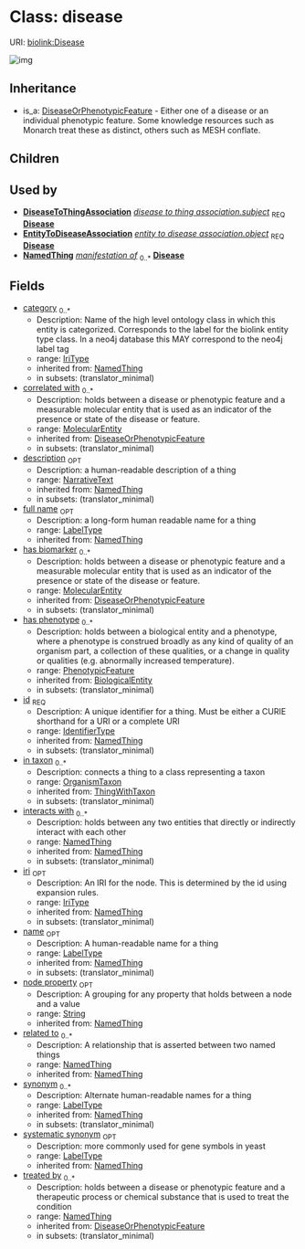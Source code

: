# Class: disease




URI: [biolink:Disease](https://w3id.org/biolink/vocab/Disease)

![img](http://yuml.me/diagram/nofunky;dir:TB/class/\[NamedThing]<filler(i)%200..1-%20\[Disease|id(i):identifier_type;name(i):label_type%20%3F;category(i):iri_type%20*;node_property(i):string%20%3F;iri(i):iri_type%20%3F;synonym(i):label_type%20*;full_name(i):label_type%20%3F;description(i):narrative_text%20%3F;systematic_synonym(i):label_type%20%3F;creation_date(i):date%20%3F;update_date(i):date%20%3F;has_chemical_formula(i):chemical_formula_value%20%3F;aggregate_statistic(i):string%20%3F;interbase_coordinate(i):string%20%3F],%20\[OntologyClass]<has%20molecular%20consequence(i)%200..*-%20\[Disease],%20\[NamedThing]<same%20as(i)%200..*-%20\[Disease],%20\[NamedThing]<produces(i)%200..*-%20\[Disease],%20\[Disease]<manifestation%20of(i)%200..*-%20\[Disease],%20\[NamedThing]<derives%20from(i)%200..*-%20\[Disease],%20\[NamedThing]<derives%20into(i)%200..*-%20\[Disease],%20\[Occurrent]<capable%20of(i)%200..*-%20\[Disease],%20\[Occurrent]<actively%20involved%20in(i)%200..*-%20\[Disease],%20\[Occurrent]<participates%20in(i)%200..*-%20\[Disease],%20\[NamedThing]<part%20of(i)%200..*-%20\[Disease],%20\[NamedThing]<has%20part(i)%200..*-%20\[Disease],%20\[NamedThing]<overlaps(i)%200..*-%20\[Disease],%20\[NamedThing]<model%20of(i)%200..*-%20\[Disease],%20\[NamedThing]<location%20of(i)%200..*-%20\[Disease],%20\[NamedThing]<located%20in(i)%200..*-%20\[Disease],%20\[NamedThing]<occurs%20in(i)%200..*-%20\[Disease],%20\[NamedThing]<prevents(i)%200..*-%20\[Disease],%20\[NamedThing]<causes(i)%200..*-%20\[Disease],%20\[NamedThing]<contributes%20to(i)%200..*-%20\[Disease],%20\[NamedThing]<predisposes(i)%200..*-%20\[Disease],%20\[NamedThing]<affects%20risk%20for(i)%200..*-%20\[Disease],%20\[NamedThing]<colocalizes%20with(i)%200..*-%20\[Disease],%20\[NamedThing]<coexists%20with(i)%200..*-%20\[Disease],%20\[NamedThing]<xenologous%20to(i)%200..*-%20\[Disease],%20\[NamedThing]<orthologous%20to(i)%200..*-%20\[Disease],%20\[NamedThing]<paralogous%20to(i)%200..*-%20\[Disease],%20\[NamedThing]<homologous%20to(i)%200..*-%20\[Disease],%20\[NamedThing]<disrupts(i)%200..*-%20\[Disease],%20\[NamedThing]<negatively%20regulates(i)%200..*-%20\[Disease],%20\[NamedThing]<positively%20regulates(i)%200..*-%20\[Disease],%20\[NamedThing]<regulates(i)%200..*-%20\[Disease],%20\[NamedThing]<affects(i)%200..*-%20\[Disease],%20\[NamedThing]<physically%20interacts%20with(i)%200..*-%20\[Disease],%20\[NamedThing]<interacts%20with(i)%200..*-%20\[Disease],%20\[NamedThing]<related%20to(i)%200..*-%20\[Disease],%20\[PhenotypicFeature]<has%20phenotype(i)%200..*-%20\[Disease],%20\[OrganismTaxon]<in%20taxon(i)%200..*-%20\[Disease],%20\[NamedThing]<treated%20by(i)%200..*-%20\[Disease],%20\[MolecularEntity]<has%20biomarker(i)%200..*-%20\[Disease],%20\[MolecularEntity]<correlated%20with(i)%200..*-%20\[Disease],%20\[DiseaseToThingAssociation]-%20subject%201..1>\[Disease],%20\[EntityToDiseaseAssociation]-%20object%201..1>\[Disease],%20\[NamedThing]-%20manifestation%20of%200..*>\[Disease],%20\[DiseaseOrPhenotypicFeature]^-\[Disease])
## Inheritance

 *  is_a: [DiseaseOrPhenotypicFeature](DiseaseOrPhenotypicFeature.md) - Either one of a disease or an individual phenotypic feature. Some knowledge resources such as Monarch treat these as distinct, others such as MESH conflate.
## Children

## Used by

 *  **[DiseaseToThingAssociation](DiseaseToThingAssociation.md)** *[disease to thing association.subject](disease_to_thing_association_subject.md)*  <sub>REQ</sub>  **[Disease](Disease.md)**
 *  **[EntityToDiseaseAssociation](EntityToDiseaseAssociation.md)** *[entity to disease association.object](entity_to_disease_association_object.md)*  <sub>REQ</sub>  **[Disease](Disease.md)**
 *  **[NamedThing](NamedThing.md)** *[manifestation of](manifestation_of.md)*  <sub>0..*</sub>  **[Disease](Disease.md)**
## Fields

 * [category](category.md)  <sub>0..*</sub>
    * Description: Name of the high level ontology class in which this entity is categorized. Corresponds to the label for the biolink entity type class. In a neo4j database this MAY correspond to the neo4j label tag
    * range: [IriType](IriType.md)
    * inherited from: [NamedThing](NamedThing.md)
    * in subsets: (translator_minimal)
 * [correlated with](correlated_with.md)  <sub>0..*</sub>
    * Description: holds between a disease or phenotypic feature and a measurable molecular entity that is used as an indicator of the presence or state of the disease or feature.
    * range: [MolecularEntity](MolecularEntity.md)
    * inherited from: [DiseaseOrPhenotypicFeature](DiseaseOrPhenotypicFeature.md)
    * in subsets: (translator_minimal)
 * [description](description.md)  <sub>OPT</sub>
    * Description: a human-readable description of a thing
    * range: [NarrativeText](NarrativeText.md)
    * inherited from: [NamedThing](NamedThing.md)
    * in subsets: (translator_minimal)
 * [full name](full_name.md)  <sub>OPT</sub>
    * Description: a long-form human readable name for a thing
    * range: [LabelType](LabelType.md)
    * inherited from: [NamedThing](NamedThing.md)
 * [has biomarker](has_biomarker.md)  <sub>0..*</sub>
    * Description: holds between a disease or phenotypic feature and a measurable molecular entity that is used as an indicator of the presence or state of the disease or feature.
    * range: [MolecularEntity](MolecularEntity.md)
    * inherited from: [DiseaseOrPhenotypicFeature](DiseaseOrPhenotypicFeature.md)
    * in subsets: (translator_minimal)
 * [has phenotype](has_phenotype.md)  <sub>0..*</sub>
    * Description: holds between a biological entity and a phenotype, where a phenotype is construed broadly as any kind of quality of an organism part, a collection of these qualities, or a change in quality or qualities (e.g. abnormally increased temperature).
    * range: [PhenotypicFeature](PhenotypicFeature.md)
    * inherited from: [BiologicalEntity](BiologicalEntity.md)
    * in subsets: (translator_minimal)
 * [id](id.md)  <sub>REQ</sub>
    * Description: A unique identifier for a thing. Must be either a CURIE shorthand for a URI or a complete URI
    * range: [IdentifierType](IdentifierType.md)
    * inherited from: [NamedThing](NamedThing.md)
    * in subsets: (translator_minimal)
 * [in taxon](in_taxon.md)  <sub>0..*</sub>
    * Description: connects a thing to a class representing a taxon
    * range: [OrganismTaxon](OrganismTaxon.md)
    * inherited from: [ThingWithTaxon](ThingWithTaxon.md)
    * in subsets: (translator_minimal)
 * [interacts with](interacts_with.md)  <sub>0..*</sub>
    * Description: holds between any two entities that directly or indirectly interact with each other
    * range: [NamedThing](NamedThing.md)
    * inherited from: [NamedThing](NamedThing.md)
    * in subsets: (translator_minimal)
 * [iri](iri.md)  <sub>OPT</sub>
    * Description: An IRI for the node. This is determined by the id using expansion rules.
    * range: [IriType](IriType.md)
    * inherited from: [NamedThing](NamedThing.md)
    * in subsets: (translator_minimal)
 * [name](name.md)  <sub>OPT</sub>
    * Description: A human-readable name for a thing
    * range: [LabelType](LabelType.md)
    * inherited from: [NamedThing](NamedThing.md)
    * in subsets: (translator_minimal)
 * [node property](node_property.md)  <sub>OPT</sub>
    * Description: A grouping for any property that holds between a node and a value
    * range: [String](String.md)
    * inherited from: [NamedThing](NamedThing.md)
 * [related to](related_to.md)  <sub>0..*</sub>
    * Description: A relationship that is asserted between two named things
    * range: [NamedThing](NamedThing.md)
    * inherited from: [NamedThing](NamedThing.md)
 * [synonym](synonym.md)  <sub>0..*</sub>
    * Description: Alternate human-readable names for a thing
    * range: [LabelType](LabelType.md)
    * inherited from: [NamedThing](NamedThing.md)
    * in subsets: (translator_minimal)
 * [systematic synonym](systematic_synonym.md)  <sub>OPT</sub>
    * Description: more commonly used for gene symbols in yeast
    * range: [LabelType](LabelType.md)
    * inherited from: [NamedThing](NamedThing.md)
 * [treated by](treated_by.md)  <sub>0..*</sub>
    * Description: holds between a disease or phenotypic feature and a therapeutic process or chemical substance that is used to treat the condition
    * range: [NamedThing](NamedThing.md)
    * inherited from: [DiseaseOrPhenotypicFeature](DiseaseOrPhenotypicFeature.md)
    * in subsets: (translator_minimal)
